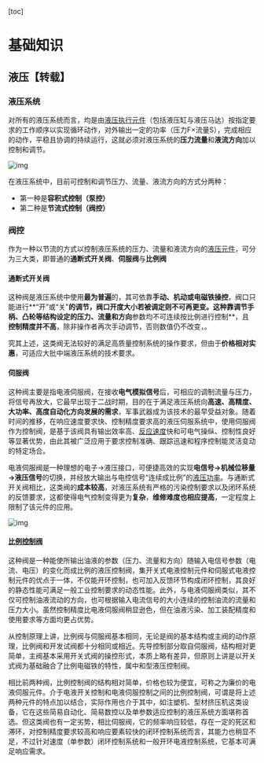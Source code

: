[toc]

# 基础知识

## 液压【转载】

### 液压系统

对所有的液压系统而言，均是由[液压执行元件](https://www.zhihu.com/search?q=液压执行元件&search_source=Entity&hybrid_search_source=Entity&hybrid_search_extra={"sourceType"%3A"answer"%2C"sourceId"%3A1201065359})（包括液压缸与液压马达）按指定要求的工作顺序以实现循环动作，对外输出一定的功率（压力F×流量S），完成相应的动作，平稳且协调的持续运行，这就必须对液压系统的**压力流量**和**液流方向**加以控制和调节。

![img](https://gitee.com/tianzhendong/img/raw/master//images/202202151003299.jpeg)

在液压系统中，目前可控制和调节压力、流量、液流方向的方式分两种：

* 第一种是**容积式控制（泵控）**
* 第二种是**节流式控制（阀控）**

### 阀控

作为一种以节流的方式以控制液压系统的压力、流量和液流方向的[液压元件](https://www.zhihu.com/search?q=液压元件&search_source=Entity&hybrid_search_source=Entity&hybrid_search_extra={"sourceType"%3A"answer"%2C"sourceId"%3A1201065359})，可分为三大类，即普通的**通断式开关阀**、**伺服阀**与**比例阀**

#### 通断式开关阀

这种阀是液压系统中使用**最为普遍**的，其可依靠**手动、机动或电磁铁操控**，阀口只能进行**“开”或“关”**的调节，阀口开度大小若被调定则不可再更变。这种靠调节手柄、凸轮等结构设定的压力、流量和方向**参数均不可连续按比例进行控制**，且**控制精度并不高**，除非操作者再次手动调节，否则数值仍不改变，。

究其上述，这类阀无法较好的满足高质量控制系统的操作要求，但由于**价格相对实惠**，可适应大批中端液压系统的技术要求。

#### 伺服阀

这种阀主要是指电液伺服阀，在接收**电气模拟信号**后，可相应的调制流量与压力，将信号再放大，它最早出现于二战时期，目的在于满足液压系统向**高速、高精度、大功率、高度自动化方向发展的需求**，军事武器成为该技术的最早受益对象。随着时间的推移，在响应速度要求快、控制精度要求高的液压伺服系统中，使用伺服阀作为控制阀，是基于该阀具有输出效率高、[反应速度](https://www.zhihu.com/search?q=反应速度&search_source=Entity&hybrid_search_source=Entity&hybrid_search_extra={"sourceType"%3A"answer"%2C"sourceId"%3A1201065359})快和可电气操纵、控制性良好等显著优势，由此其被广泛应用于要求控制准确、跟踪迅速和程序控制能灵活变动的特定场合。

电液伺服阀是一种理想的电子→液压接口，可便捷高效的实现**电信号→机械位移量→液压信号**的切换，并经放大输出与电控信号“连续成比例”的[液压功率](https://www.zhihu.com/search?q=液压功率&search_source=Entity&hybrid_search_source=Entity&hybrid_search_extra={"sourceType"%3A"answer"%2C"sourceId"%3A1201065359})。与通断式开关阀相比，这类阀的**成本较高**，对液压系统有严格的污染控制要求以及闭环系统的反馈要求，这都使得电气控制变得更为**复杂**，**维修难度也相应提高**，一定程度上限制了该元件的应用。

![img](https://gitee.com/tianzhendong/img/raw/master//images/202202151003777.jpeg)

#### [比例控制阀](https://www.zhihu.com/search?q=比例控制阀&search_source=Entity&hybrid_search_source=Entity&hybrid_search_extra={"sourceType"%3A"answer"%2C"sourceId"%3A1201065359})

这种阀是一种能使所输出油液的参数（压力、流量和方向）随输入电信号参数（电流、电压）的变化而成比例的液压控制阀，集开关式电液控制元件和伺服式电液控制元件的优点于一体，不仅能开环控制，也可加入反馈环节构成闭环控制，其良好的静态性能可满足一般工业控制要求的动态性能。此外，与电液伺服阀类似，其不仅可控制油液流动的方向，也可根据输入电流信号的大小连续的控制油流的流量和压力大小。虽然控制精度比电液伺服阀稍显逊色，但在油液污染、加工装配精度和使用要求等方面均更占优势。

从控制原理上讲，比例阀与伺服阀基本相同，无论是阀的基本结构或主阀的动作原理，比例阀和开发试阀都十分相同或相近。先导控制部分取自伺服阀，结构相对更简单，主阀基本采用开关式阀的操控形式，本质上略有差异，但原则上讲是以开关式阀为基础融合了比例电磁铁的特性，属中和型液压控制阀。



相比前两种阀，比例控制阀的结构相对简单，价格也较为便宜，可称之为廉价的电液伺服元件。介于电液开关控制和电液伺服控制之间的比例控制阀，可谓是将上述两种元件的特点加以结合，实际作用也介于其中，如注塑机、型材挤压机这类设备，它在这些简易自动化、简易数控以及单参数适应控制的液压系统方面堪称首选。但这类阀也有一定劣势，相比伺服阀，它的频率响应较低，存在一定的死区和滞环，对控制精度要求较高和响应要素较快的闭环控制系统而言，其能力也稍显不足，不过针对速度（单参数）闭环控制系统和一般开环电液控制系统，它基本可满足响应需求。

